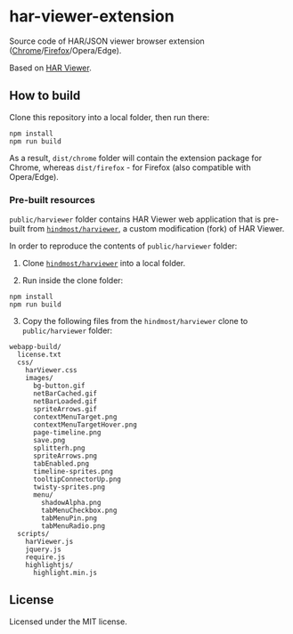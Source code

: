 # har-viewer-extension

Source code of HAR/JSON viewer browser extension ([Chrome](https://chrome.google.com/webstore/detail/harjson-viewer/bghceahjdhjncoohgobeohgnmfnooibd?hl=en-US)/[Firefox](https://addons.mozilla.org/addon/har-json-viewer/)/Opera/Edge).

Based on [HAR Viewer](https://github.com/janodvarko/harviewer).


## How to build

Clone this repository into a local folder, then run there:

```
npm install
npm run build
```

As a result, `dist/chrome` folder will contain the extension package for Chrome, whereas `dist/firefox` - for Firefox (also compatible with Opera/Edge).

### Pre-built resources

`public/harviewer` folder contains HAR Viewer web application that is pre-built from [`hindmost/harviewer`](https://github.com/hindmost/harviewer), a custom modification (fork) of HAR Viewer.

In order to reproduce the contents of `public/harviewer` folder:

1. Clone [`hindmost/harviewer`](https://github.com/hindmost/harviewer) into a local folder.

2. Run inside the clone folder:

```
npm install
npm run build
```

3. Copy the following files from the `hindmost/harviewer` clone to `public/harviewer` folder:

```
webapp-build/
  license.txt
  css/
    harViewer.css
    images/
      bg-button.gif
      netBarCached.gif
      netBarLoaded.gif
      spriteArrows.gif
      contextMenuTarget.png
      contextMenuTargetHover.png
      page-timeline.png
      save.png
      splitterh.png
      spriteArrows.png
      tabEnabled.png
      timeline-sprites.png
      tooltipConnectorUp.png
      twisty-sprites.png
      menu/
        shadowAlpha.png
        tabMenuCheckbox.png
        tabMenuPin.png
        tabMenuRadio.png
  scripts/
    harViewer.js
    jquery.js
    require.js
    highlightjs/
      highlight.min.js
```


## License

Licensed under the MIT license.
